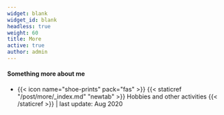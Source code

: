 ```yaml
---
widget: blank
widget_id: blank
headless: true
weight: 60
title: More
active: true
author: admin
---
```


#### Something more about me
- {{< icon name="shoe-prints" pack="fas" >}} {{< staticref "/post/more/_index.md" "newtab" >}} Hobbies and other activities {{< /staticref >}} | last update: Aug 2020
